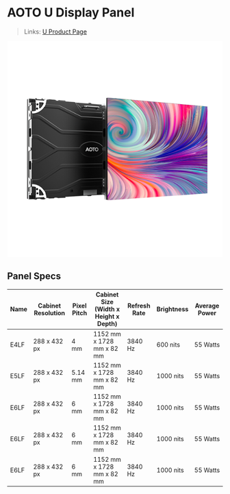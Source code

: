 # AOTO U Display Panel

> Links: [U Product Page](https://en.aoto.com/products/u-series.html)

![U Photo](AOTO-U.png)

## Panel Specs

| Name    | Cabinet Resolution | Pixel Pitch | Cabinet Size (Width x Height x Depth) | Refresh Rate | Brightness | Average Power |
|---------|--------------------|-------------|---------------------------------------|--------------|------------|---------------|
| E4LF    | 288 x 432 px       | 4 mm        | 1152 mm x 1728 mm x 82 mm             | 3840 Hz      | 600 nits   | 55 Watts      |
| E5LF    | 288 x 432 px       | 5.14 mm     | 1152 mm x 1728 mm x 82 mm             | 3840 Hz      | 1000 nits  | 55 Watts      |
| E6LF    | 288 x 432 px       | 6 mm        | 1152 mm x 1728 mm x 82 mm             | 3840 Hz      | 1000 nits  | 55 Watts      |
| E6LF    | 288 x 432 px       | 6 mm        | 1152 mm x 1728 mm x 82 mm             | 3840 Hz      | 1000 nits  | 55 Watts      |
| E6LF    | 288 x 432 px       | 6 mm        | 1152 mm x 1728 mm x 82 mm             | 3840 Hz      | 1000 nits  | 55 Watts      |


